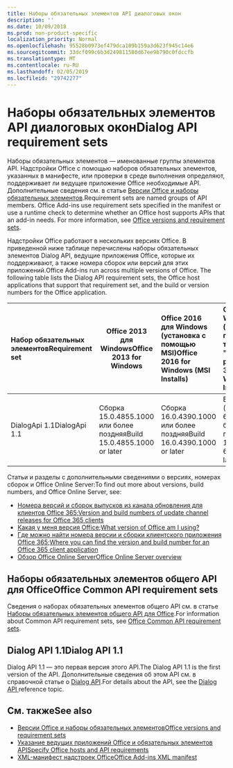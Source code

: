 ```yaml
---
title: Наборы обязательных элементов API диалоговых окон
description: ''
ms.date: 10/09/2018
ms.prod: non-product-specific
localization_priority: Normal
ms.openlocfilehash: 95528b0973ef479dca109b159a3d623f945c14e6
ms.sourcegitcommit: 33dcf099c6b3d249811580d67ee9b790c0fdccfb
ms.translationtype: MT
ms.contentlocale: ru-RU
ms.lasthandoff: 02/05/2019
ms.locfileid: "29742277"
---
```

# <a name="dialog-api-requirement-sets"></a><span data-ttu-id="a2ab3-102">Наборы обязательных элементов API диалоговых окон</span><span class="sxs-lookup"><span data-stu-id="a2ab3-102">Dialog API requirement sets</span></span>

<span data-ttu-id="a2ab3-p101">Наборы обязательных элементов — именованные группы элементов API. Надстройки Office с помощью наборов обязательных элементов, указанных в манифесте, или проверки в среде выполнения определяют, поддерживает ли ведущее приложение Office необходимые API. Дополнительные сведения см. в статье [Версии Office и наборы обязательных элементов](https://docs.microsoft.com/office/dev/add-ins/develop/office-versions-and-requirement-sets).</span><span class="sxs-lookup"><span data-stu-id="a2ab3-p101">Requirement sets are named groups of API members. Office Add-ins use requirement sets specified in the manifest or use a runtime check to determine whether an Office host supports APIs that an add-in needs. For more information, see [Office versions and requirement sets](https://docs.microsoft.com/office/dev/add-ins/develop/office-versions-and-requirement-sets).</span></span>

<span data-ttu-id="a2ab3-p102">Надстройки Office работают в нескольких версиях Office. В приведенной ниже таблице перечислены наборы обязательных элементов Dialog API, ведущие приложения Office, которые их поддерживают, а также номера сборок или версий для этих приложений.</span><span class="sxs-lookup"><span data-stu-id="a2ab3-p102">Office Add-ins run across multiple versions of Office. The following table lists the Dialog API requirement sets, the Office host applications that support that requirement set, and the build or version numbers for the Office application.</span></span>

|  <span data-ttu-id="a2ab3-108">Набор обязательных элементов</span><span class="sxs-lookup"><span data-stu-id="a2ab3-108">Requirement set</span></span>  | <span data-ttu-id="a2ab3-109">Office 2013 для Windows</span><span class="sxs-lookup"><span data-stu-id="a2ab3-109">Office 2013 for Windows</span></span> | <span data-ttu-id="a2ab3-110">Office 2016 для Windows (установка с помощью MSI)</span><span class="sxs-lookup"><span data-stu-id="a2ab3-110">Office 2016 for Windows (MSI Installs)</span></span>   | <span data-ttu-id="a2ab3-111">Office 365 для Windows (установка с помощью технологии "нажми и работай")</span><span class="sxs-lookup"><span data-stu-id="a2ab3-111">Office 365 for Windows (C2R Installs)</span></span>   |  <span data-ttu-id="a2ab3-112">Office 365 для iPad</span><span class="sxs-lookup"><span data-stu-id="a2ab3-112">Office 365 for iPad</span></span>  |  <span data-ttu-id="a2ab3-113">Office 365 для Mac</span><span class="sxs-lookup"><span data-stu-id="a2ab3-113">Office 365 for Mac</span></span>  | <span data-ttu-id="a2ab3-114">Office Online</span><span class="sxs-lookup"><span data-stu-id="a2ab3-114">Office Online</span></span>  |  <span data-ttu-id="a2ab3-115">Office Online Server</span><span class="sxs-lookup"><span data-stu-id="a2ab3-115">Office Online Server</span></span>  |
|:-----|-----|:-----|:-----|:-----|:-----|:-----|:-----|
| <span data-ttu-id="a2ab3-116">DialogApi 1.1</span><span class="sxs-lookup"><span data-stu-id="a2ab3-116">DialogApi 1.1</span></span>  | <span data-ttu-id="a2ab3-117">Сборка 15.0.4855.1000 или более поздняя</span><span class="sxs-lookup"><span data-stu-id="a2ab3-117">Build 15.0.4855.1000 or later</span></span> | <span data-ttu-id="a2ab3-118">Сборка 16.0.4390.1000 или более поздняя</span><span class="sxs-lookup"><span data-stu-id="a2ab3-118">Build 16.0.4390.1000 or later</span></span> | <span data-ttu-id="a2ab3-119">Версия 1602 (сборка 6741.0000) или более поздняя</span><span class="sxs-lookup"><span data-stu-id="a2ab3-119">Version 1602 (Build 6741.0000) or later</span></span> | <span data-ttu-id="a2ab3-120">1.22 или более поздняя</span><span class="sxs-lookup"><span data-stu-id="a2ab3-120">1.22 or later</span></span> | <span data-ttu-id="a2ab3-121">15.20 или более поздняя</span><span class="sxs-lookup"><span data-stu-id="a2ab3-121">15.20 or later</span></span>| <span data-ttu-id="a2ab3-122">Январь 2017 г.</span><span class="sxs-lookup"><span data-stu-id="a2ab3-122">January 2017</span></span> | <span data-ttu-id="a2ab3-123">Версия 1608 (сборка 7601.6800) или более поздняя</span><span class="sxs-lookup"><span data-stu-id="a2ab3-123">Version 1608 (Build 7601.6800) or later</span></span>|

<span data-ttu-id="a2ab3-124">Статьи и разделы с дополнительными сведениями о версиях, номерах сборок и Office Online Server:</span><span class="sxs-lookup"><span data-stu-id="a2ab3-124">To find out more about versions, build numbers, and Office Online Server, see:</span></span>

- <span data-ttu-id="a2ab3-125">[Номера версий и сборок выпусков из канала обновления для клиентов Office 365](https://support.office.com/article/version-and-build-numbers-of-update-channel-releases-ae942449-1fca-4484-898b-a933ea23def7);</span><span class="sxs-lookup"><span data-stu-id="a2ab3-125">[Version and build numbers of update channel releases for Office 365 clients](https://support.office.com/article/version-and-build-numbers-of-update-channel-releases-ae942449-1fca-4484-898b-a933ea23def7)</span></span>
- <span data-ttu-id="a2ab3-126">[Какая у меня версия Office](https://support.office.com/article/What-version-of-Office-am-I-using-932788b8-a3ce-44bf-bb09-e334518b8b19);</span><span class="sxs-lookup"><span data-stu-id="a2ab3-126">[What version of Office am I using?](https://support.office.com/article/What-version-of-Office-am-I-using-932788b8-a3ce-44bf-bb09-e334518b8b19)</span></span>
- <span data-ttu-id="a2ab3-127">[Где можно найти номера версии и сборки клиентского приложения Office 365](https://support.office.com/article/version-and-build-numbers-of-update-channel-releases-ae942449-1fca-4484-898b-a933ea23def7);</span><span class="sxs-lookup"><span data-stu-id="a2ab3-127">[Where you can find the version and build number for an Office 365 client application](https://support.office.com/article/version-and-build-numbers-of-update-channel-releases-ae942449-1fca-4484-898b-a933ea23def7)</span></span>
- [<span data-ttu-id="a2ab3-128">Обзор Office Online Server</span><span class="sxs-lookup"><span data-stu-id="a2ab3-128">Office Online Server overview</span></span>](https://docs.microsoft.com/officeonlineserver/office-online-server-overview)

## <a name="office-common-api-requirement-sets"></a><span data-ttu-id="a2ab3-129">Наборы обязательных элементов общего API для Office</span><span class="sxs-lookup"><span data-stu-id="a2ab3-129">Office Common API requirement sets</span></span>

<span data-ttu-id="a2ab3-130">Сведения о наборах обязательных элементов общего API см. в статье [Наборы обязательных элементов общего API для Office](office-add-in-requirement-sets.md).</span><span class="sxs-lookup"><span data-stu-id="a2ab3-130">For information about Common API requirement sets, see [Office Common API requirement sets](office-add-in-requirement-sets.md).</span></span>

## <a name="dialog-api-11"></a><span data-ttu-id="a2ab3-131">Dialog API 1.1</span><span class="sxs-lookup"><span data-stu-id="a2ab3-131">Dialog API 1.1</span></span> 

<span data-ttu-id="a2ab3-132">Dialog API 1.1 — это первая версия этого API.</span><span class="sxs-lookup"><span data-stu-id="a2ab3-132">The Dialog API 1.1 is the first version of the API.</span></span> <span data-ttu-id="a2ab3-133">Дополнительные сведения об этом API см. в справочной статье о [Dialog API](/javascript/api/office/office.ui).</span><span class="sxs-lookup"><span data-stu-id="a2ab3-133">For details about the API, see the [Dialog API ](/javascript/api/office/office.ui) reference topic.</span></span>

## <a name="see-also"></a><span data-ttu-id="a2ab3-134">См. также</span><span class="sxs-lookup"><span data-stu-id="a2ab3-134">See also</span></span>

- [<span data-ttu-id="a2ab3-135">Версии Office и наборы обязательных элементов</span><span class="sxs-lookup"><span data-stu-id="a2ab3-135">Office versions and requirement sets</span></span>](https://docs.microsoft.com/office/dev/add-ins/develop/office-versions-and-requirement-sets)
- [<span data-ttu-id="a2ab3-136">Указание ведущих приложений Office и обязательных элементов API</span><span class="sxs-lookup"><span data-stu-id="a2ab3-136">Specify Office hosts and API requirements</span></span>](https://docs.microsoft.com/office/dev/add-ins/develop/specify-office-hosts-and-api-requirements)
- [<span data-ttu-id="a2ab3-137">XML-манифест надстроек Office</span><span class="sxs-lookup"><span data-stu-id="a2ab3-137">Office Add-ins XML manifest</span></span>](https://docs.microsoft.com/office/dev/add-ins/develop/add-in-manifests)
